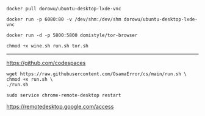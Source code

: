 ```docker pull dorowu/ubuntu-desktop-lxde-vnc```

```docker run -p 6080:80 -v /dev/shm:/dev/shm dorowu/ubuntu-desktop-lxde-vnc```

```docker run -d -p 5800:5800 domistyle/tor-browser```

```chmod +x wine.sh run.sh tor.sh```
__________________________________________________________________________________________________________________________________

https://github.com/codespaces

```
wget https://raw.githubusercontent.com/OsamaError/cs/main/run.sh \
chmod +x run.sh \
./run.sh
```

```sudo service chrome-remote-desktop restart```

https://remotedesktop.google.com/access

